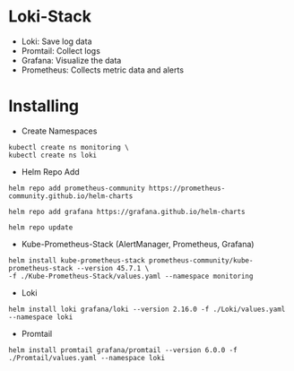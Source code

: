 # Loki-Stack
- Loki: Save log data
- Promtail: Collect logs
- Grafana: Visualize the data
- Prometheus: Collects metric data and alerts

# Installing
- Create Namespaces
```
kubectl create ns monitoring \
kubectl create ns loki
```
- Helm Repo Add
```
helm repo add prometheus-community https://prometheus-community.github.io/helm-charts
```
```
helm repo add grafana https://grafana.github.io/helm-charts
```
```
helm repo update
```
- Kube-Prometheus-Stack (AlertManager, Prometheus, Grafana)
```
helm install kube-prometheus-stack prometheus-community/kube-prometheus-stack --version 45.7.1 \
-f ./Kube-Prometheus-Stack/values.yaml --namespace monitoring
```
- Loki
```
helm install loki grafana/loki --version 2.16.0 -f ./Loki/values.yaml --namespace loki
```
- Promtail
```
helm install promtail grafana/promtail --version 6.0.0 -f ./Promtail/values.yaml --namespace loki
```
